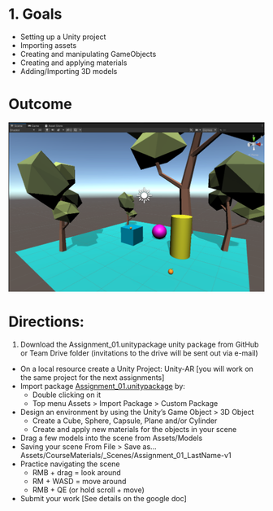 # 1. Goals 
* Setting up a Unity project
* Importing assets
* Creating and manipulating GameObjects
* Creating and applying materials
* Adding/Importing 3D models

# Outcome
![sample image outcome](https://github.com/VRclass/fall-2020/blob/master/Assignment_01/Assignment_01_LastName-v1.png)

# Directions:
1. Download the Assignment_01.unitypackage unity package from GitHub or Team Drive folder (invitations to the drive will be sent out via e-mail)
* On a local resource create a Unity  Project: Unity-AR [you will work on the same project for the next assignments]
* Import package [Assignment_01.unitypackage](https://github.com/VRclass/fall-2020/blob/master/Assignment_01/Assignment01.unitypackage) by:
  * Double clicking on it
  * Top menu Assets > Import Package > Custom Package
* Design an environment by using the Unity’s Game Object > 3D Object
  * Create a Cube, Sphere, Capsule, Plane and/or Cylinder
  * Create and apply new materials for the objects in your scene
* Drag a few models into the scene from Assets/Models
* Saving your scene
  From File > Save as... Assets/CourseMaterials/_Scenes/Assignment_01_LastName-v1
* Practice navigating the scene
  * RMB + drag = look around 
  * RM + WASD = move around
  * RMB + QE (or hold scroll + move)
* Submit your work [See details on the google doc]
